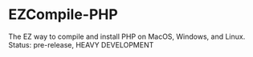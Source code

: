 # EZCompile-PHP
The EZ way to compile and install PHP on MacOS, Windows, and Linux. Status: pre-release, HEAVY DEVELOPMENT
